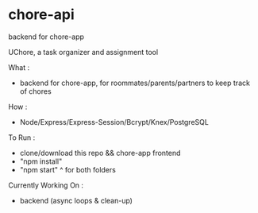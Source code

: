 # chore-api
backend for chore-app

UChore, a task organizer and assignment tool

What :
- backend for chore-app, for roommates/parents/partners to keep track of chores

How :
- Node/Express/Express-Session/Bcrypt/Knex/PostgreSQL

To Run :
- clone/download this repo && chore-app frontend
- "npm install"
- "npm start" ^ for both folders

Currently Working On :
- backend (async loops & clean-up)
